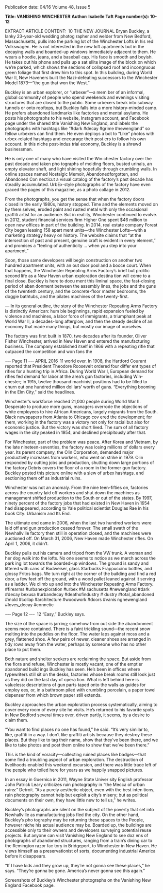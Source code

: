 Publication date: 04/16
Volume 48, Issue 5

**Title: VANISHING WINCHESTER**
**Author: Isabelle Taft**
**Page number(s): 10-12**

EXTRACT ARTICLE CONTENT:
 10
THE  NEW  JOURNAL
Bryan Buckley, a lanky 23-year-old wedding photog­
rapher and welder from New Bedford, Massachusetts, 
pulls into the parking lot of the Winchester Lofts in his 
red Volkswagen. He is not interested in the new loft 
apartments but in the decaying walls and boarded-up 
windows immediately adjacent to them. He wears a 
hoodie, jeans, and a baseball cap. His face is smooth 
and boyish. He takes out his phone and pulls up a sat­
ellite image of the block on which we’re parked, which 
shows the sections of collapsed roof and incongruous 
green foliage that first drew him to this spot. In this 
building, during World War II, New Haveners built 
the Nazi-defeating successors to the Winchester Model 
1873—“the gun that won the West.” 

Buckley is an urban explorer, or “urbexer”—a mem­
ber of an informal, global community of people who 
spend weekends and evenings visiting structures that 
are closed to the public. Some urbexers break into 
subway tunnels or onto rooftops, but Buckley falls into 
a more history-minded camp. He prefers abandoned 
landmarks like factories and mental asylums. He posts 
his photographs to his website, Instagram account, and 
Facebook page under the shared title Vanishing New 
England, and labels the photographs with hashtags like 
“#dark #decay #grime #newengland” so fellow urbexers 
can find them. He even deploys a bot to “Like” photos 
with urbex-related hashtags and encourage their post­
ers to follow his own account. In this niche post-indus­
trial economy, Buckley is a shrewd businessman.

He is only one of many who have visited the Win­
chester factory over the past decade and taken pho­
tographs of molding floors, busted urinals, an empty 
elevator shaft, and light shining hopefully through 
crumbling walls. In online spaces named Nostalgic 
Memoir, Abandonedforgotten, and Abandoned Con­
necticut a visual catalog of the factory’s past decade has 
steadily accumulated. UrbEx-style photographs of the 
factory have even graced the pages of this magazine, as 
a photo collage in 2012. 

From the photographs, you get the sense that when 
the factory doors closed in the early 1980s, history 
stopped. Time and the elements moved on by them­
selves, eroded paint and rusted metal with only the 
occasional graffiti artist for an audience. But in real­
ity, Winchester continued to evolve. In 2012, student 
financial services firm Higher One spent $46 million to 
open new offices in part of the building. In 2014, real 
estate company Forest City began leasing 158 apart­
ment units—the Winchester Lofts—with a marketing 
strategy heavy on history. The website claims that “at 
the intersection of past and present, genuine craft is 
evident in every element,” and promises a “feeling of 
authenticity … when you step into your apartment.” 

Soon, those same developers will begin construction 
on another two hundred apartment units, with an out­
door pool and a bocce court. When that happens, the 
Winchester Repeating Arms Factory’s brief but prolific 
second life as a New Haven urban exploration destina­
tion will come to a final close. Buckley is here to docu­
ment this liminal space, the fast-closing period of aban­
donment between the assembly lines, the jobs and the 
guns of the twentieth century, and the concrete-floor 
master bedrooms, the doggie bathtubs, and the pilates 
machines of the twenty-first. 

—
In its general outline, the story of the Winchester 
Repeating Arms Factory is distinctly American: hum­
ble beginnings, rapid expansion fueled by violence and 
machines, a labor force of immigrants, a triumphant 
peak at World War II, a decades-long afterglow, and 
then the steady decline of an economy that made many 
things, but mostly our image of ourselves.  

The factory was first built in 1870, two decades after 
its founder, Oliver Fisher Winchester, arrived in New 
Haven and entered the manufacturing business. The 
company established itself in 1866 with a repeating 
rifle that outpaced the competition and won fans the 


--- Page 11 ---
APRIL 2016
 11
world over. In 1908, the Hartford Courant reported 
that President Theodore Roosevelt ordered four differ­
ent types of rifles for a hunting trip in Africa. During 
World War I, European demand for rifles fed demand 
for labor at the area’s gun factories, including Win­
chester; in 1915, twelve thousand machinist positions 
had to be filled to churn out one hundred million dol­
lars’ worth of guns. “Everything booming in the Elm 
City,” said the headlines. 

Winchester’s workforce reached 21,000 people 
during World War II. Desperate to produce more guns, 
managers overrode the objections of white employees 
to hire African Americans, largely migrants from the 
South. Black newspapers from Atlanta to Chicago cov­
ered the development; for them, working in the factory 
was a victory not only for racial but also for economic 
justice. But the victory was short lived. The sum of all 
factory wages in the city peaked in 1954, and declined 
precipitously after that.  

For Winchester, part of the problem was peace. After 
Korea and Vietnam, by the late nineteen-seventies, 
the factory was losing millions of dollars every year. 
Its parent company, the Olin Corporation, demanded 
major productivity increases from workers, who went 
on strike in 1979. Olin responded by cutting jobs and 
production, shutting down large portions of the factory 
Debris covers the floor of a room in the former gun factory. 
Buckley posted this picture online with a slew of urbex hashtags. 
and sectioning them off as industrial ruins. 

Winchester was not an anomaly. From the nine­
teen-fifties on, factories across the country laid off 
workers and shut down the machines as management 
shifted production to the South or out of the states. By 
1997, ninety percent of the factory jobs that had existed 
in New Haven in 1954 had disappeared, according to 
Yale political scientist Douglas Rae in his book City: 
Urbanism and Its End. 

The ultimate end came in 2006, when the last two 
hundred workers were laid off and gun production 
ceased forever. The small swath of the Newhallville 
factory then still in operation closed, and the machines 
were auctioned off. On March 31, 2006, New Haven 
made Winchester rifles. On April 1, 2006, it didn’t. 

Buckley pulls out his camera and tripod from the 
VW trunk. A woman and her dog walk into the lofts. 
No one seems to notice as we march across the park­
ing lot towards the boarded-up windows. The ground 
is sandy and littered with cans of Budweiser, glass 
Starbucks Frappuccino bottles, and glossy Fritos bags. 
We turn right at the corner of the building and find a 
red door, a few feet off the ground, with a wood pallet 
leaned against it serving as a ladder. We climb up and 
into the Winchester Repeating Arms Factory. 
#firearms #urbanexploration #urbex #M
sachusetts #newengland #dark #decay 
bexusa #urbandecay #deathofindustry #
dustry #total_abandoned #mold #collap
#architecture #woodwork #doors #vanis
ngnewengland #loves_decay #connetic


--- Page 12 ---
 12
“Easy,” Buckley says.

The size of the space is jarring; somehow from out­
side the abandonment seems more contained. There 
is a faint trickling sound—the recent snow melting 
into the puddles on the floor. The water laps against 
moss and a grey, flattened shoe. A few pairs of newer, 
cleaner shoes are arranged in tidy rows away from the 
water, perhaps by someone who has no other place to 
put them. 

Both nature and shelter seekers are reclaiming the 
space. But aside from the flora and refuse, Winchester 
is mostly vacant, one of the emptier abandoned build­
ings Buckley has seen. He’s been in offices where 
typewriters still sit on the desks, factories whose break 
rooms still look just as they did on the last day of opera­
tion. What is left behind here is valueless: descriptions 
of gun parts taped onto the walls as guides for employ­
ees, or, in a bathroom piled with crumbling porcelain, 
a paper towel dispenser from which brown paper still 
extends. 

Buckley approaches the urban exploration process 
systematically, aiming to cover every room of every 
site he visits. He’s returned to his favorite spots in New 
Bedford several times over, driven partly, it seems, by a 
desire to claim them. 

 “You want to find places no one has found,” he said. 
“It’s very similar to, like, graffiti in a way. I don’t like 
graffiti artists because they destroy these places. But 
they like to tag their name, show that they’ve been 
there, and we like to take photos and post them online 
to show that we’ve been there.”

This is the kind of voracity—collecting ruined places 
like badges—that some find a troubling aspect of urban 
exploration. The destruction of livelihoods enabled 
this weekend excursion, and there was little trace left 
of the people who toiled here for years as we happily 
snapped pictures. 

In an essay in Guernica in 2011, Wayne State Univer­
sity English professor John Patrick Leary criticizes ruin 
photography in “the Mecca of urban ruins:” Detroit. 
“As a purely aesthetic object, even with the best inten­
tions, ruin photography cannot help but exploit a city’s 
misery; but as political documents on their own, they 
have little new to tell us,” he writes. 

Buckley’s photographs are silent on the subject of 
the poverty that set into Newhallville as manufacturing 
jobs fled the city. On the other hand, Buckley’s pho­
tography may be returning these spaces to the People, 
however niche his actual audience may be. Boarded 
up, the buildings are accessible only to their owners 
and developers surveying potential reuse projects. But 
anyone can visit Vanishing New England to see doz­
ens of photographs of abandoned structures, ranging 
from a train’s dining car to the Remington razor fac­
tory in Bridgeport, to Winchester in New Haven. He 
views himself as a preservationist of sorts, documenting 
industrial America before it disappears. 

“If I have kids and they grow up, they’re not gonna 
see these places,” he says. “They’re gonna be gone. 
America’s never gonna see this again.” 

Screenshots of Buckley’s Winchester 
photographs on the Vanishing New England Facebook page.